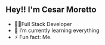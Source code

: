 ## Hey!! I'm Cesar Moretto

- 🐱‍👤Full Stack Developer
- 🌱 I’m currently learning everything
- ⚡ Fun fact: Me.
  



